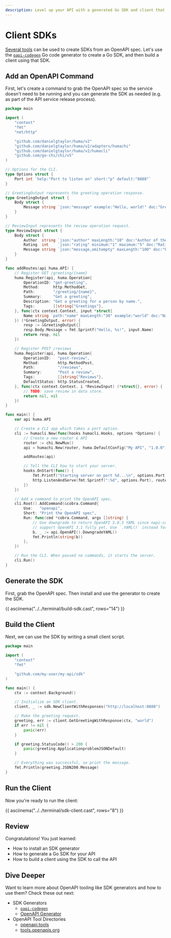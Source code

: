 ```yaml
---
description: Level up your API with a generated Go SDK and client that uses it.
---
```


# Client SDKs

[Several tools](https://openapi.tools/#sdk) can be used to create SDKs from an OpenAPI spec. Let's use the [`oapi-codegen`](https://github.com/deepmap/oapi-codegen) Go code generator to create a Go SDK, and then build a client using that SDK.

## Add an OpenAPI Command

First, let's create a command to grab the OpenAPI spec so the service doesn't need to be running and you can generate the SDK as needed (e.g. as part of the API service release process).

```go title="main.go" linenums="1" hl_lines="67 73 84-94"
package main

import (
	"context"
	"fmt"
	"net/http"

	"github.com/danielgtaylor/huma/v2"
	"github.com/danielgtaylor/huma/v2/adapters/humachi"
	"github.com/danielgtaylor/huma/v2/humacli"
	"github.com/go-chi/chi/v5"
)

// Options for the CLI.
type Options struct {
	Port int `help:"Port to listen on" short:"p" default:"8888"`
}

// GreetingOutput represents the greeting operation response.
type GreetingOutput struct {
	Body struct {
		Message string `json:"message" example:"Hello, world!" doc:"Greeting message"`
	}
}

// ReviewInput represents the review operation request.
type ReviewInput struct {
	Body struct {
		Author  string `json:"author" maxLength:"10" doc:"Author of the review"`
		Rating  int    `json:"rating" minimum:"1" maximum:"5" doc:"Rating from 1 to 5"`
		Message string `json:"message,omitempty" maxLength:"100" doc:"Review message"`
	}
}

func addRoutes(api huma.API) {
	// Register GET /greeting/{name}
	huma.Register(api, huma.Operation{
		OperationID: "get-greeting",
		Method:      http.MethodGet,
		Path:        "/greeting/{name}",
		Summary:     "Get a greeting",
		Description: "Get a greeting for a person by name.",
		Tags:        []string{"Greetings"},
	}, func(ctx context.Context, input *struct{
		Name string `path:"name" maxLength:"30" example:"world" doc:"Name to greet"`
	}) (*GreetingOutput, error) {
		resp := &GreetingOutput{}
		resp.Body.Message = fmt.Sprintf("Hello, %s!", input.Name)
		return resp, nil
	})

	// Register POST /reviews
	huma.Register(api, huma.Operation{
		OperationID:   "post-review",
		Method:        http.MethodPost,
		Path:          "/reviews",
		Summary:       "Post a review",
		Tags:          []string{"Reviews"},
		DefaultStatus: http.StatusCreated,
	}, func(ctx context.Context, i *ReviewInput) (*struct{}, error) {
		// TODO: save review in data store.
		return nil, nil
	})
}

func main() {
	var api huma.API

	// Create a CLI app which takes a port option.
	cli := humacli.New(func(hooks humacli.Hooks, options *Options) {
		// Create a new router & API
		router := chi.NewMux()
		api = humachi.New(router, huma.DefaultConfig("My API", "1.0.0"))

		addRoutes(api)

		// Tell the CLI how to start your server.
		hooks.OnStart(func() {
			fmt.Printf("Starting server on port %d...\n", options.Port)
			http.ListenAndServe(fmt.Sprintf(":%d", options.Port), router)
		})
	})

	// Add a command to print the OpenAPI spec.
	cli.Root().AddCommand(&cobra.Command{
		Use:   "openapi",
		Short: "Print the OpenAPI spec",
		Run: func(cmd *cobra.Command, args []string) {
			// Use downgrade to return OpenAPI 3.0.3 YAML since oapi-codegen doesn't
			// support OpenAPI 3.1 fully yet. Use `.YAML()` instead for 3.1.
			b, _ := api.OpenAPI().DowngradeYAML()
			fmt.Println(string(b))
		},
	})

	// Run the CLI. When passed no commands, it starts the server.
	cli.Run()
}
```

## Generate the SDK

First, grab the OpenAPI spec. Then install and use the generator to create the SDK.

{{ asciinema("../../terminal/build-sdk.cast", rows="14") }}

## Build the Client

Next, we can use the SDK by writing a small client script.

```go title="client/client.go"
package main

import (
	"context"
	"fmt"

	"github.com/my-user/my-api/sdk"
)

func main() {
	ctx := context.Background()

	// Initialize an SDK client.
	client, _ := sdk.NewClientWithResponses("http://localhost:8888")

	// Make the greeting request.
	greeting, err := client.GetGreetingWithResponse(ctx, "world")
	if err != nil {
		panic(err)
	}

	if greeting.StatusCode() > 200 {
		panic(greeting.ApplicationproblemJSONDefault)
	}

	// Everything was successful, so print the message.
	fmt.Println(greeting.JSON200.Message)
}
```

## Run the Client

Now you're ready to run the client:

{{ asciinema("../../terminal/sdk-client.cast", rows="8") }}

## Review

Congratulations! You just learned:

-   How to install an SDK generator
-   How to generate a Go SDK for your API
-   How to build a client using the SDK to call the API

## Dive Deeper

Want to learn more about OpenAPI tooling like SDK generators and how to use them? Check these out next:

-   SDK Generators
    -   [`oapi-codegen`](https://github.com/deepmap/oapi-codegen)
    -   [OpenAPI Generator](https://openapi-generator.tech/)
-   OpenAPI Tool Directories
    -   [openapi.tools](https://openapi.tools/)
    -   [tools.openapis.org](https://tools.openapis.org/)
